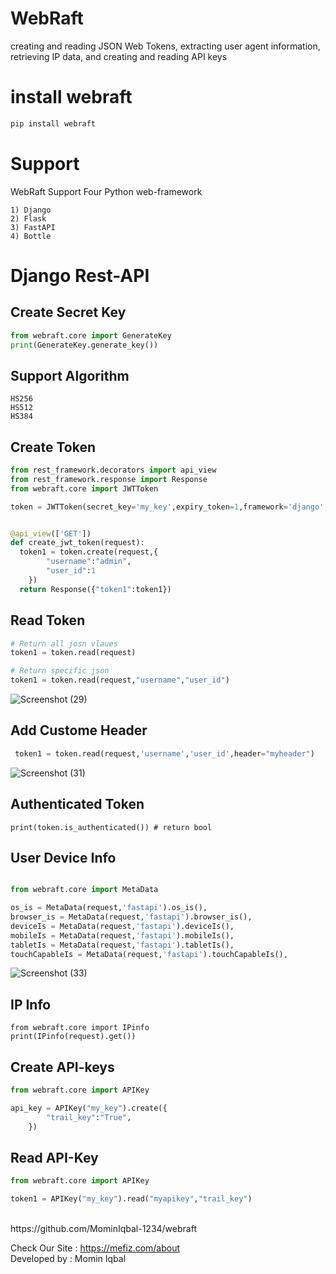 # WebRaft

creating and reading JSON Web Tokens, extracting user agent
information, retrieving IP data, and creating and reading API keys

# install webraft
```python
pip install webraft
```


# Support
WebRaft Support Four Python web-framework 
```
1) Django
2) Flask
3) FastAPI
4) Bottle
```
# Django Rest-API

## Create Secret Key
```python
from webraft.core import GenerateKey
print(GenerateKey.generate_key())
```


## Support Algorithm
```
HS256
HS512
HS384
```

## Create Token
```python
from rest_framework.decorators import api_view
from rest_framework.response import Response
from webraft.core import JWTToken

token = JWTToken(secret_key='my_key',expiry_token=1,framework='django',algorithm='HS256')


@api_view(['GET'])
def create_jwt_token(request):
  token1 = token.create(request,{
        "username":"admin",
        "user_id":1
    })
  return Response({"token1":token1})
```

## Read Token

```python
# Return all josn vlaues
token1 = token.read(request)

# Return specific json 
token1 = token.read(request,"username","user_id")

```

![Screenshot (29)](https://github.com/MominIqbal-1234/jwt_django/assets/61788052/b829f7d0-4197-40ae-a771-3eae7dbd9c38)



## Add Custome Header

```python
 token1 = token.read(request,'username','user_id',header="myheader")

```
![Screenshot (31)](https://github.com/MominIqbal-1234/jwt_django/assets/61788052/932c4295-6431-4d96-8e66-06ee14b8ac10)


## Authenticated Token
```
print(token.is_authenticated()) # return bool
```


## User Device Info

```python

from webraft.core import MetaData

os_is = MetaData(request,'fastapi').os_is(),
browser_is = MetaData(request,'fastapi').browser_is(),
deviceIs = MetaData(request,'fastapi').deviceIs(),
mobileIs = MetaData(request,'fastapi').mobileIs(),
tabletIs = MetaData(request,'fastapi').tabletIs(),
touchCapableIs = MetaData(request,'fastapi').touchCapableIs(),

```
![Screenshot (33)](https://github.com/MominIqbal-1234/jwt_django/assets/61788052/902d85ad-389f-4115-a219-a1cb2a8f2642)


## IP Info
```
from webraft.core import IPinfo
print(IPinfo(request).get())
```


## Create API-keys
```python
from webraft.core import APIKey

api_key = APIKey("my_key").create({
        "trail_key":"True",
    })
```

## Read API-Key
```python
from webraft.core import APIKey

token1 = APIKey("my_key").read("myapikey","trail_key")
```






<br>
https://github.com/MominIqbal-1234/webraft



Check Our Site : https://mefiz.com/about </br>
Developed by : Momin Iqbal




